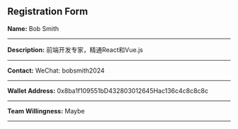 ## Registration Form

**Name:** Bob Smith

---

**Description:** 前端开发专家，精通React和Vue.js

---

**Contact:** WeChat: bobsmith2024

---

**Wallet Address:** 0x8ba1f109551bD432803012645Hac136c4c8c8c8c

---

**Team Willingness:** Maybe

---